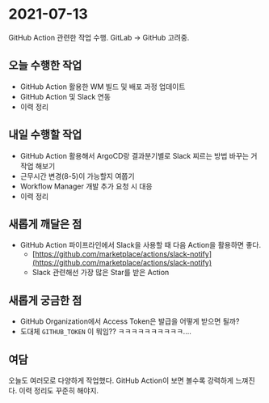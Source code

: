 # 2021-07-13

GitHub Action 관련한 작업 수행. GitLab → GitHub 고려중.

## 오늘 수행한 작업

- GitHub Action 활용한 WM 빌드 및 배포 과정 업데이트
- GitHub Action 및 Slack 연동
- 이력 정리

## 내일 수행할 작업

- GitHub Action 활용해서 ArgoCD랑 결과분기별로 Slack 찌르는 방법 바꾸는 거 작업 해보기
- 근무시간 변경(8-5)이 가능할지 여쭙기
- Workflow Manager 개발 추가 요청 시 대응
- 이력 정리

## 새롭게 깨달은 점

- GitHub Action 파이프라인에서 Slack을 사용할 때 다음 Action을 활용하면 좋다.
    - [https://github.com/marketplace/actions/slack-notify](https://github.com/marketplace/actions/slack-notify)
    - Slack 관련해선 가장 많은 Star를 받은 Action

## 새롭게 궁금한 점

- GitHub Organization에서 Access Token은 발급을 어떻게 받으면 될까?
- 도대체 `GITHUB_TOKEN` 이 뭐임?? ㅋㅋㅋㅋㅋㅋㅋㅋㅋㅋ....

## 여담

오늘도 여러모로 다양하게 작업했다. GitHub Action이 보면 볼수록 강력하게 느껴진다. 이력 정리도 꾸준히 해야지.